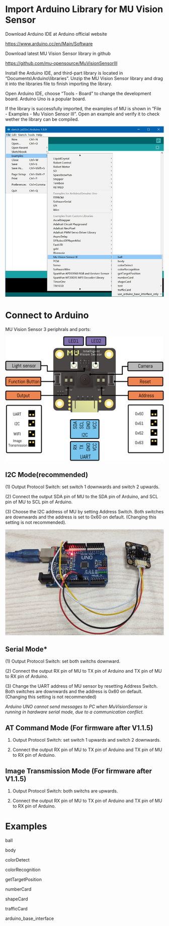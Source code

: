 # Import Arduino Library for MU Vision Sensor

Download Arduino IDE at Arduino official website

<https://www.arduino.cc/en/Main/Software>

Download latest MU Vision Sensor library in github

<https://github.com/mu-opensource/MuVisionSensorIII>

Install the Arduino IDE, and third-part library is located in “Documents\Arduino\libraries”.
Unzip the MU Vision Sensor library and drag it into the libraries file to finish importing the library.

Open Arduino IDE, choose “Tools - Board” to change the development board. Arduino Uno is a popular board. 

If the library is successfully imported, the examples of MU is shown in ”File - Examples - Mu Vision Sensor III”.
Open an example and verify it to check wether the library can be compiled.

![](./images/MUVS3_Arduino_library_en.png)

# Connect to Arduino

MU Vision Sensor 3 periphrals and ports:

![](./images/MUVS3_pinout.png)

## I2C Mode(recommended)

(1) Output Protocol Switch: set switch 1 downwards and switch 2 upwards.

(2) Connect the output SDA pin of MU to the SDA pin of Arduino, and SCL pin of MU to SCL pin of Arduino.

(3) Choose the I2C address of MU by setting Address Switch. Both switches are downwards and the address is set to 0x60 on default. (Changing this setting is not recommended).

![](./images/MUVS3_Arduino_connect.png)

## Serial Mode*

(1) Output Protocol Switch: set both switchs downward.

(2) Connect the output RX pin of MU to TX pin of Arduino and TX pin of MU to RX pin of Arduino.

(3) Change the UART address of MU sensor by resetting Address Switch. Both switches are downwards and the address is 0x60 on default. (Changing this setting is not recommended)

*Arduino UNO cannot send messages to PC when MuVisionSensor is running in hardware serial mode, due to a communication conflict.*

## AT Command Mode (For firmware after V1.1.5)

1. Output Protocol Switch: set switch 1 upwards and switch 2 downwards.

2. Connect the output RX pin of MU to TX pin of Arduino and TX pin of MU to RX pin of Arduino.

## Image Transmission Mode (For firmware after V1.1.5)

1. Output Protocol Switch: both switchs are upwards.

2. Connect the output RX pin of MU to TX pin of Arduino and TX pin of MU to RX pin of Arduino.

# Examples

ball

body

colorDetect

colorRecognition

getTargetPosition

numberCard

shapeCard

trafficCard

arduino_base_interface
